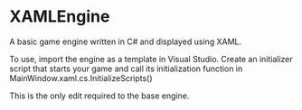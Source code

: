 # XAMLEngine
A basic game engine written in C# and displayed using XAML.

To use, import the engine as a template in Visual Studio. Create an initializer script that starts your game and call its initialization function in MainWindow.xaml.cs.InitializeScripts()

This is the only edit required to the base engine.
